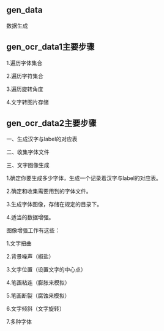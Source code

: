 ## gen_data
数据生成


## gen_ocr_data1主要步骤
1.遍历字体集合

2.遍历字符集合

3.遍历旋转角度

4.文字转图片存储


## gen_ocr_data2主要步骤
一、生成汉字与label的对应表

二、收集字体文件

三、文字图像生成


1.确定你要生成多少字体，生成一个记录着汉字与label的对应表。

2.确定和收集需要用到的字体文件。

3.生成字体图像，存储在规定的目录下。

4.适当的数据增强。


图像增强工作有这些：

1.文字扭曲

2.背景噪声（椒盐）

3.文字位置（设置文字的中心点）

4.笔画粘连（膨胀来模拟）

5.笔画断裂（腐蚀来模拟）

6.文字倾斜（文字旋转）

7.多种字体

